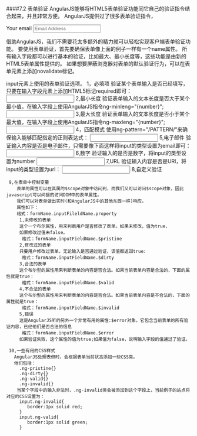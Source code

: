 
























































































####7.2 表单验证
   AngularJS能够将HTML5表单验证功能同它自己的验证指令结合起来，并且非常方便。
   AngularJS提供过了很多表单验证指令，

   <form name="form" novalidate>
     <label name="email">Your email</label>
     <input type="email" ng-model="email" placeholder="Email Address" />
   </form>

   借助AngularJS，我们不需要花太多额外的精力就可以轻松实现客户端表单验证功能。
   要使用表单验证，首先要确保表单像上面的例子一样有一个name属性。
   所有输入字段都可以进行基本的验证，比如最大、最小长度等，这些功能是由新的HTML5表单属性提供的。
   如果想要屏蔽浏览器对表单的默认验证行为，可以在表单元素上添加novalidate标记。

   input元素上使用的表单验证选项。
     1，必填项  验证某个表单输入是否已经填写，只要在输入字段元素上添加HTML5标记required即可：
       <input type="text" required>
     2,最小长度 验证表单输入的文本长度是否大于某个最小值，在输入字段上使用AngularJS指令ng-minleng="{number}";
       <input type="text" ng-minleng="5">
     3,最大长度 验证表单输入的文本长度是否小于某个最大值，在输入字段上使用AngularJS指令ng-maxleng="{number}";
       <input type="text" ng-maxleng="15">
     4，匹配模式 使用ng-pattern="/PATTERN/"来确保输入能够匹配指定的正则表达式：
       <input type="text" ng-pattern="/[a-zA-Z]/">
     5,电子邮件 验证输入内容是否是电子邮件，只需要像下面这样将input的类型设置为email即可：
       <input type="email" name="email" ng-model="user.email" />
     6,数字 验证输入的是否是数字，将input的类型设置为number
       <input type="number" name="age" ng-model="user.age"/>
     7,URL 验证输入内容是否是URl，将input的类型设置为url：
       <input type="url" name="homepage" ng-model="user.homepage" />
     8,自定义验证

     9,在表单中控制变量
        表单的属性可以在其属的$scope对象中访问到，而我们又可以访问$scope对象，因此javascript可以间接的访问DOM中的表单属性。
        我们可以对表单做出实时(和AngularJS中的其他东西一样)响应。
        属性如下：
        格式：formName.inputFileldName.property
         1,未修改的表单
         这个一个布尔属性，用来判断用户是否修改了表单。如果未修改，值为true，
         如果修改过值未false。
          格式：formName.inputFieldName.$pristine
         2,修改过的表单
         只要用户修改过表单，无论输入是否通过验证，该值都返回true:
          格式：formName.inputFieldName.$dirty
         3,合法的表单
         这个布尔型的属性用来判断表单的内容是否合法。如果当前表单内容是合法的，下面的属性就是true：
          格式：formName.inputFieldName.$valid
         4,不合法的表单
         这个布尔型的属性用来判断表单的内容是否合法。如果当前表单内容是不合法的，下面的属性就是true：
          格式：formName.inputFieldName.$invalid
         5,错误
         这是AngularJS听的另外一个非常有用的属性:$error对象。它包含当前表单的所有验证内容，已经他们是否合法的信息
          格式：formName.inputFieldName.$error
         如果验证失败，这个属性的值为true;如果值为false，说明输入字段的值通过了验证。

     10,一些有用的CSS样式
       AngularJS处理表但时，会根据表单当前状态添加一些CSS类。
       他们包括：
         .ng-pristine{}
         .ng-dirty{}
         .ng-valid{}
         .ng-invalid{}
        当某个字段中的输入非法时，.ng-invalid类会被添加到这个字段上，当前例子的站点将对应的CSS设置为：
         input.ng-invalid{
         	border:1px solid red;
         }
         input.ng-valid{
         	border:1px solid green;
         }
        